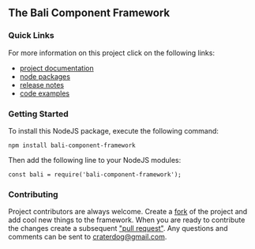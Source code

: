 ## The Bali Component Framework

### Quick Links
For more information on this project click on the following links:
 * [project documentation](https://github.com/craterdog-bali/js-bali-component-framework/wiki)
 * [node packages](https://www.npmjs.com/package/bali-component-framework)
 * [release notes](https://github.com/craterdog-bali/js-bali-component-framework/wiki/release-notes)
 * [code examples](https://github.com/craterdog-bali/js-bali-component-framework/wiki/code-examples)

### Getting Started
To install this NodeJS package, execute the following command:
```
npm install bali-component-framework
```
Then add the following line to your NodeJS modules:
```
const bali = require('bali-component-framework');
```

### Contributing
Project contributors are always welcome. Create a
[fork](https://github.com/craterdog-bali/js-bali-component-framework) of the project and add cool
new things to the framework. When you are ready to contribute the changes create a subsequent
["pull request"](https://help.github.com/articles/about-pull-requests/). Any questions and
comments can be sent to [craterdog@gmail.com](mailto:craterdog@gmail.com).
